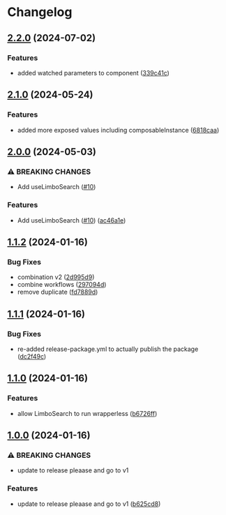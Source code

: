 # Changelog

## [2.2.0](https://github.com/limbo-works/Limbo.Nuxt.Search/compare/v2.1.0...v2.2.0) (2024-07-02)


### Features

* added watched parameters to component ([339c41c](https://github.com/limbo-works/Limbo.Nuxt.Search/commit/339c41c9467a0d8ef4ec62d15a1472e4437ce9dc))

## [2.1.0](https://github.com/limbo-works/Limbo.Nuxt.Search/compare/v2.0.0...v2.1.0) (2024-05-24)


### Features

* added more exposed values including composableInstance ([6818caa](https://github.com/limbo-works/Limbo.Nuxt.Search/commit/6818caaaa07f248064dbb526772962173c70014b))

## [2.0.0](https://github.com/limbo-works/Limbo.Nuxt.Search/compare/v1.1.2...v2.0.0) (2024-05-03)


### ⚠ BREAKING CHANGES

* Add useLimboSearch ([#10](https://github.com/limbo-works/Limbo.Nuxt.Search/issues/10))

### Features

* Add useLimboSearch ([#10](https://github.com/limbo-works/Limbo.Nuxt.Search/issues/10)) ([ac46a1e](https://github.com/limbo-works/Limbo.Nuxt.Search/commit/ac46a1ec6bacb2b501a98a17b028a18fa415483d))

## [1.1.2](https://github.com/limbo-works/Limbo.Nuxt.Search/compare/v1.1.1...v1.1.2) (2024-01-16)


### Bug Fixes

* combination v2 ([2d995d9](https://github.com/limbo-works/Limbo.Nuxt.Search/commit/2d995d939a6ddfa5ec387835361205d6e510a239))
* combine workflows ([297094d](https://github.com/limbo-works/Limbo.Nuxt.Search/commit/297094dcd4558022a3a8609d9d1d0b1daf9168bb))
* remove duplicate ([fd7889d](https://github.com/limbo-works/Limbo.Nuxt.Search/commit/fd7889d1a43f6493e3d0a65d6bffbd31f340e313))

## [1.1.1](https://github.com/limbo-works/Limbo.Nuxt.Search/compare/v1.1.0...v1.1.1) (2024-01-16)


### Bug Fixes

* re-added release-package.yml to actually publish the package ([dc2f49c](https://github.com/limbo-works/Limbo.Nuxt.Search/commit/dc2f49cd33390f4bb1f151225dc39dda0e802730))

## [1.1.0](https://github.com/limbo-works/Limbo.Nuxt.Search/compare/v1.0.0...v1.1.0) (2024-01-16)


### Features

* allow LimboSearch to run wrapperless ([b6726ff](https://github.com/limbo-works/Limbo.Nuxt.Search/commit/b6726ff25de150cb1d1919d388089f0f7dc2d176))

## [1.0.0](https://github.com/limbo-works/Limbo.Nuxt.Search/compare/0.2.0...v1.0.0) (2024-01-16)


### ⚠ BREAKING CHANGES

* update to release pleaase and go to v1

### Features

* update to release pleaase and go to v1 ([b625cd8](https://github.com/limbo-works/Limbo.Nuxt.Search/commit/b625cd8cc556a54bcca2a6073df359e1c5af8607))
